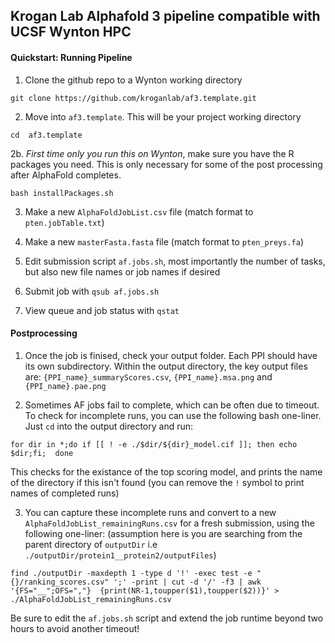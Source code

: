 ## Krogan Lab Alphafold 3 pipeline compatible with UCSF Wynton HPC 

#### Quickstart: Running Pipeline

1. Clone the github repo to a Wynton working directory
```
git clone https://github.com/kroganlab/af3.template.git 
```

2. Move into `af3.template`. This will be your project working directory
```
cd  af3.template
```

2b. *First time only you run this on Wynton*, make sure you have the R packages you need. This is only necessary for some of the post processing after AlphaFold completes.

```
bash installPackages.sh
```

3. Make a new `AlphaFoldJobList.csv` file (match format to `pten.jobTable.txt`)

4. Make a new `masterFasta.fasta` file (match format to `pten_preys.fa`)

5. Edit submission script `af.jobs.sh`, most importantly the number of tasks, but also new file names or job names if desired

6. Submit job with `qsub af.jobs.sh`

7. View queue and job status with `qstat`

#### Postprocessing 

1. Once the job is finised, check your output folder. Each PPI should have its own subdirectory. Within the output directory, the key output files are: `{PPI_name}_summaryScores.csv`, `{PPI_name}.msa.png` and `{PPI_name}.pae.png`

2. Sometimes AF jobs fail to complete, which can be often due to timeout. To check for incomplete runs, you can use the following bash one-liner. Just `cd` into the output directory and run:
```
for dir in *;do if [[ ! -e ./$dir/${dir}_model.cif ]]; then echo $dir;fi;  done
```
This checks for the existance of the top scoring model, and prints the name of the directory if this isn't found (you can remove the `!` symbol to print names of completed runs)

3. You can capture these incomplete runs and convert to a new `AlphaFoldJobList_remainingRuns.csv` for a fresh submission, using the following one-liner:
 (assumption here is you are searching from the parent directory of `outputDir` i.e `./outputDir/protein1__protein2/outputFiles`)
```
find ./outputDir -maxdepth 1 -type d '!' -exec test -e "{}/ranking_scores.csv" ';' -print | cut -d '/' -f3 | awk '{FS="__";OFS=","}  {print(NR-1,toupper($1),toupper($2))}' > ./AlphaFoldJobList_remainingRuns.csv
```
Be sure to edit the `af.jobs.sh` script and extend the job runtime beyond two hours to avoid another timeout!
